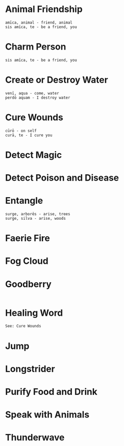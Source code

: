 # Animal Friendship
```
amīca, animal - friend, animal
sis amīca, te - be a friend, you
```
# Charm Person
```
sis amīca, te - be a friend, you
```
# Create or Destroy Water
```
venī, aqua - come, water
perdō aquam - I destroy water
```
# Cure Wounds
```
cūrō - on self
curā, te - I cure you
```
# Detect Magic
# Detect Poison and Disease
# Entangle
```
surge, arborēs - arise, trees
surge, silva - arise, woods
```
# Faerie Fire
# Fog Cloud
# Goodberry
```

```
# Healing Word
```
See: Cure Wounds
```
# Jump
# Longstrider
# Purify Food and Drink
# Speak with Animals
# Thunderwave